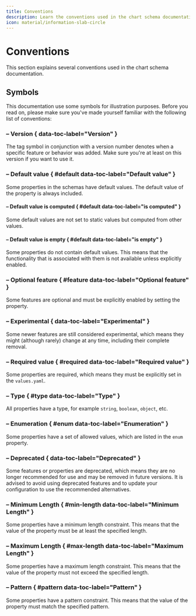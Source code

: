 ```yaml
---
title: Conventions
description: Learn the conventions used in the chart schema documentation.
icon: material/information-slab-circle
---
```


# Conventions

This section explains several conventions used in the chart schema documentation.

## Symbols

This documentation use some symbols for illustration purposes. Before you read
on, please make sure you've made yourself familiar with the following list of
conventions:


### <!-- md:version --> – Version { data-toc-label="Version" }

The tag symbol in conjunction with a version number denotes when a specific
feature or behavior was added. Make sure you're at least on this version
if you want to use it.

### <!-- md:default --> – Default value { #default data-toc-label="Default value" }

Some properties in the schemas have default values. The default value of the property is always included.

#### <!-- md:default computed --> – Default value is computed { #default data-toc-label="is computed" }

Some default values are not set to static values but computed from other values.

#### <!-- md:default none --> – Default value is empty { #default data-toc-label="is empty" }

Some properties do not contain default values. This means that the functionality
that is associated with them is not available unless explicitly enabled.

### <!-- md:feature --> – Optional feature { #feature data-toc-label="Optional feature" }

Some features are optional and must be explicitly enabled by setting the property.

### <!-- md:flag experimental --> – Experimental { data-toc-label="Experimental" }

Some newer features are still considered experimental, which means they might
(although rarely) change at any time, including their complete removal.

### <!-- md:flag required --> – Required value { #required data-toc-label="Required value" }

Some properties are required, which means they must be explicitly set in the `values.yaml`.

### <!-- md:type --> – Type { #type data-toc-label="Type" }

All properties have a type, for example `string`, `boolean`, `object`, etc.

### <!-- md:enum --> – Enumeration { #enum data-toc-label="Enumeration" }

Some properties have a set of allowed values, which are listed in the `enum` property.

### <!-- md:deprecated --> – Deprecated { data-toc-label="Deprecated" }

Some features or properties are deprecated, which means they are no longer recommended for use and may be removed in future versions. It is advised to avoid using deprecated features and to update your configuration to use the recommended alternatives.

### <!-- md:minLength --> – Minimum Length { #min-length data-toc-label="Minimum Length" }

Some properties have a minimum length constraint. This means that the value of the property must be at least the specified length.

### <!-- md:maxLength --> – Maximum Length { #max-length data-toc-label="Maximum Length" }

Some properties have a maximum length constraint. This means that the value of the property must not exceed the specified length.

### <!-- md:pattern --> – Pattern { #pattern data-toc-label="Pattern" }

Some properties have a pattern constraint. This means that the value of the property must match the specified pattern.
